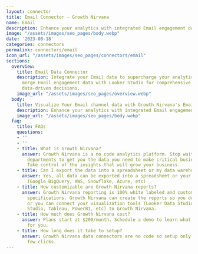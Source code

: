 ```yaml
---
layout: connector
title: Email Connector - Growth Nirvana
name: Email
description: Enhance your analytics with integrated Email engagement data.
image: "/assets/images/seo_pages/body.webp"
date: '2023-08-18'
categories: connectors
permalink: connectors/email
icon_url: "/assets/images/seo_pages/connectors/email"
sections:
  overview:
    title: Email Data Connector
    description: Integrate your Email data to supercharge your analytics. Seamlessly
      merge Email engagement data with Looker Studio for comprehensive insights and
      data-driven decisions.
    image_url: "/assets/images/seo_pages/overview.webp"
  body:
    title: Visualize Your Email channel data with Growth Nirvana's Email Connector
    description: Enhance your analytics with integrated Email engagement data.
    image_url: "/assets/images/seo_pages/body.webp"
  faq:
    title: FAQs
    questions:
    - ''
    - ''
    - title: What is Growth Nirvana?
      answer: Growth Nirvana is a no code analytics platform. Stop waiting for other
        departments to get you the data you need to make critical business decisions.
        Take control of the insights that will grow your business.
    - title: Can I export the data into a spreadsheet or my data warehouse?
      answer: Yes, all data can be exported into a spreadsheet or your data warehouse
        (Google BigQuery, AWS, Snowflake, Azure, etc)
    - title: How customizable are Growth Nirvana reports?
      answer: Growth Nirvana reporting is 100% white labeled and customized to your
        specifications. Growth Nirvana can create the reports so you don’t have to
        or you can connect your visualization tools (Looker Data Studio/Google Data
        Studio, Tableau, PowerBI, etc) to Growth Nirvana.
    - title: How much does Growth Nirvana cost?
      answer: Plans start at $200/month. Schedule a demo to learn what plan is best
        for you.
    - title: How long does it take to setup?
      answer: Growth Nirvana data connectors are no code so setup only requires a
        few clicks.
---
```

